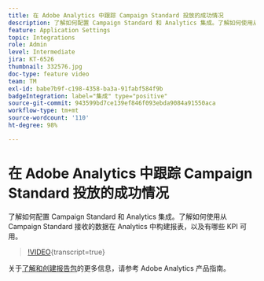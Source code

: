 ```yaml
---
title: 在 Adobe Analytics 中跟踪 Campaign Standard 投放的成功情况
description: 了解如何配置 Campaign Standard 和 Analytics 集成。了解如何使用从 Campaign Standard 接收的数据在 Analytics 中构建报表，以及有哪些 KPI 可用。
feature: Application Settings
topic: Integrations
role: Admin
level: Intermediate
jira: KT-6526
thumbnail: 332576.jpg
doc-type: feature video
team: TM
exl-id: babe7b9f-c198-4358-ba3a-91fabf584f9b
badgeIntegration: label="集成" type="positive"
source-git-commit: 943599bd7ce139ef846f093ebda9084a91550aca
workflow-type: tm+mt
source-wordcount: '110'
ht-degree: 98%

---
```


# 在 Adobe Analytics 中跟踪 Campaign Standard 投放的成功情况

了解如何配置 Campaign Standard 和 Analytics 集成。了解如何使用从 Campaign Standard 接收的数据在 Analytics 中构建报表，以及有哪些 KPI 可用。

>[!VIDEO](https://video.tv.adobe.com/v/332576/?learn=on){transcript=true}

关于[了解和创建报告包](https://experienceleague.adobe.com/docs/analytics-learn/tutorials/intro-to-analytics/analytics-basics/understanding-and-creating-report-suites.html?lang=zh-Hans#intro-to-analytics)的更多信息，请参考 Adobe Analytics 产品指南。

